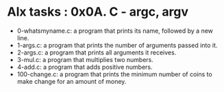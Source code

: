 # Alx tasks : 0x0A. C - argc, argv

* 0-whatsmyname.c: a program that prints its name, followed by a new line.  
* 1-args.c: a program that prints the number of arguments passed into it.   
* 2-args.c: a program that prints all arguments it receives.  
* 3-mul.c: a program that multiplies two numbers.  
* 4-add.c:  a program that adds positive numbers.
* 100-change.c: a program that prints the minimum number of coins to make change for an amount of money.
